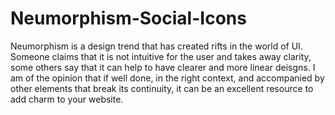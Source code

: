 # Neumorphism-Social-Icons

Neumorphism is a design trend that has created rifts in the world of UI. Someone claims that it is not intuitive for the user and takes away clarity, some others say that it can help to have clearer and more linear deisgns. I am of the opinion that if well done, in the right context, and accompanied by other elements that break its continuity, it can be an excellent resource to add charm to your website.
